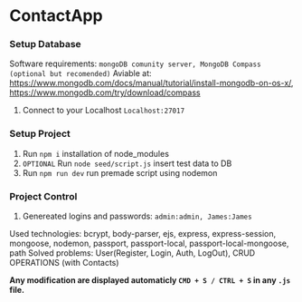 # ContactApp

### Setup Database

Software requirements: `mongoDB comunity server, MongoDB Compass (optional but recomended)`
Aviable at: https://www.mongodb.com/docs/manual/tutorial/install-mongodb-on-os-x/, https://www.mongodb.com/try/download/compass

1. Connect to your Localhost `Localhost:27017`

### Setup Project

1. Run `npm i` installation of node_modules
2. `OPTIONAL` Run `node seed/script.js` insert test data to DB
3. Run `npm run dev` run premade script using nodemon

### Project Control
1. Genereated logins and passwords: `admin:admin, James:James`

Used technologies: bcrypt, body-parser, ejs, express, express-session, mongoose, nodemon, passport, passport-local, passport-local-mongoose, path
Solved problems: User(Register, Login, Auth, LogOut), CRUD OPERATIONS (with Contacts)

**Any modification are displayed automaticly `CMD + S / CTRL + S` in any `.js` file.**
